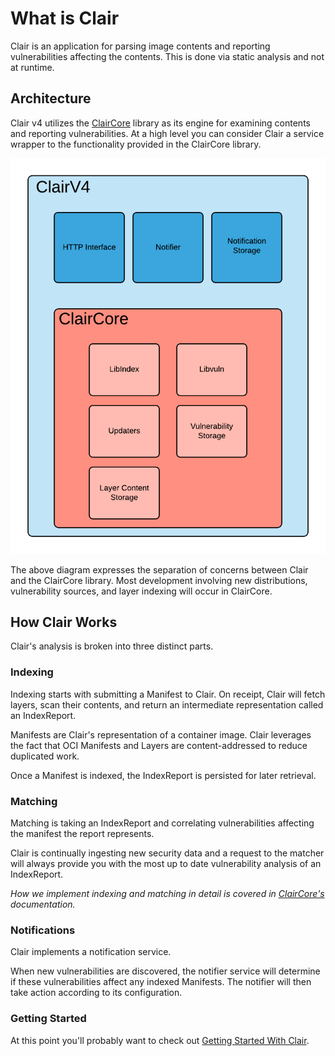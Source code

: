 # What is Clair

Clair is an application for parsing image contents and reporting vulnerabilities affecting the contents. This is done via static analysis and not at runtime.

## Architecture

Clair v4 utilizes the [ClairCore](https://quay.github.io/claircore/) library as its engine for examining contents and reporting vulnerabilities. At a high level you can consider Clair a service wrapper to the functionality provided in the ClairCore library. 

![diagram of clairV4 highlevel architecture](./clairv4_arch.png)

The above diagram expresses the separation of concerns between Clair and the ClairCore library. Most development involving new distributions, vulnerability sources, and layer indexing will occur in ClairCore.

## How Clair Works

Clair's analysis is broken into three distinct parts.

### Indexing

Indexing starts with submitting a Manifest to Clair. On receipt, Clair will fetch layers, scan their contents, and return an intermediate representation called an IndexReport. 

Manifests are Clair's representation of a container image. Clair leverages the fact that OCI Manifests and Layers are content-addressed to reduce duplicated work.

Once a Manifest is indexed, the IndexReport is persisted for later retrieval. 

### Matching

Matching is taking an IndexReport and correlating vulnerabilities affecting the manifest the report represents. 

Clair is continually ingesting new security data and a request to the matcher will always provide you with the most up to date vulnerability analysis of an IndexReport.

*How we implement indexing and matching in detail is covered in [ClairCore's](https://quay.github.io/claircore/) documentation.*

### Notifications

Clair implements a notification service. 

When new vulnerabilities are discovered, the notifier service will determine if these vulnerabilities affect any indexed Manifests. The notifier will then take action according to its configuration.

### Getting Started

At this point you'll probably want to check out [Getting Started With Clair](./howto/getting_started.md).
